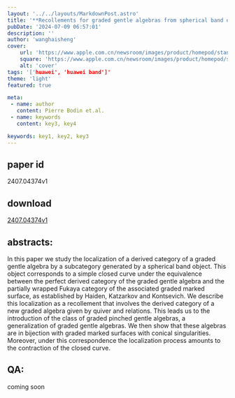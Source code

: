 ```yaml
---
layout: '../../layouts/MarkdownPost.astro'
title: '**Recollements for graded gentle algebras from spherical band objects**'
pubDate: '2024-07-09 06:57:01'
description: ''
author: 'wanghaisheng'
cover:
    url: 'https://www.apple.com.cn/newsroom/images/product/homepod/standard/Apple-HomePod-hero-230118_big.jpg.large_2x.jpg'
    square: 'https://www.apple.com.cn/newsroom/images/product/homepod/standard/Apple-HomePod-hero-230118_big.jpg.large_2x.jpg'
    alt: 'cover'
tags: '['huawei', 'huawei band']' 
theme: 'light'
featured: true

meta:
 - name: author
   content: Pierre Bodin et.al.
 - name: keywords
   content: key3, key4

keywords: key1, key2, key3
---
```


## paper id
2407.04374v1
## download
[2407.04374v1](http://arxiv.org/abs/2407.04374v1)
## abstracts:
In this paper we study the localization of a derived category of a graded gentle algebra by a subcategory generated by a spherical band object. This object corresponds to a simple closed curve under the equivalence between the perfect derived category of the graded gentle algebra and the partially wrapped Fukaya category of the associated graded marked surface, as established by Haiden, Katzarkov and Kontsevich.   We describe this localization as a recollement that involves the derived category of a new graded algebra given by quiver and relations. This leads us to the introduction of the class of graded pinched gentle algebras, a generalization of graded gentle algebras. We then show that these algebras are in bijection with graded marked surfaces with conical singularities. Moreover, under this correspondence the localization process amounts to the contraction of the closed curve.
## QA:
coming soon
